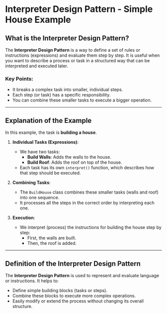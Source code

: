 # Interpreter Design Pattern - Simple House Example

## What is the Interpreter Design Pattern?

The **Interpreter Design Pattern** is a way to define a set of rules or instructions (expressions) and evaluate them step by step. It is useful when you want to describe a process or task in a structured way that can be interpreted and executed later.

### Key Points:
- It breaks a complex task into smaller, individual steps.
- Each step (or task) has a specific responsibility.
- You can combine these smaller tasks to execute a bigger operation.

---

## Explanation of the Example

In this example, the task is **building a house**.

1. **Individual Tasks (Expressions)**:
   - We have two tasks:
     - **Build Walls**: Adds the walls to the house.
     - **Build Roof**: Adds the roof on top of the house.
   - Each task has its own `interpret()` function, which describes how that step should be executed.

2. **Combining Tasks**:
   - The `BuildHouse` class combines these smaller tasks (walls and roof) into one sequence.
   - It processes all the steps in the correct order by interpreting each one.

3. **Execution**:
   - We interpret (process) the instructions for building the house step by step:
     - First, the walls are built.
     - Then, the roof is added.

---

## Definition of the Interpreter Design Pattern

The **Interpreter Design Pattern** is used to represent and evaluate language or instructions. It helps to:
- Define simple building blocks (tasks or steps).
- Combine these blocks to execute more complex operations.
- Easily modify or extend the process without changing its overall structure.
